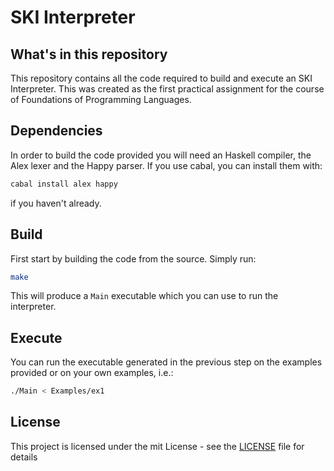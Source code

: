 # SKI Interpreter

## What's in this repository
This repository contains all the code required to build and execute an SKI Interpreter. This was created as the first practical assignment for the course of Foundations of Programming Languages.

## Dependencies

In order to build the code provided you will need an Haskell compiler, the Alex lexer and the Happy parser.
If you use cabal, you can install them with:
```sh
cabal install alex happy
```
if you haven't already.

## Build
First start by building the code from the source. Simply run:

```sh
make
```

This will produce a `Main` executable which you can use to run the interpreter.

## Execute
You can run the executable generated in the previous step on the examples provided or on your own examples, i.e.:

```sh
./Main < Examples/ex1
```

## License
This project is licensed under the mit License - see the [LICENSE](LICENSE) file for details
